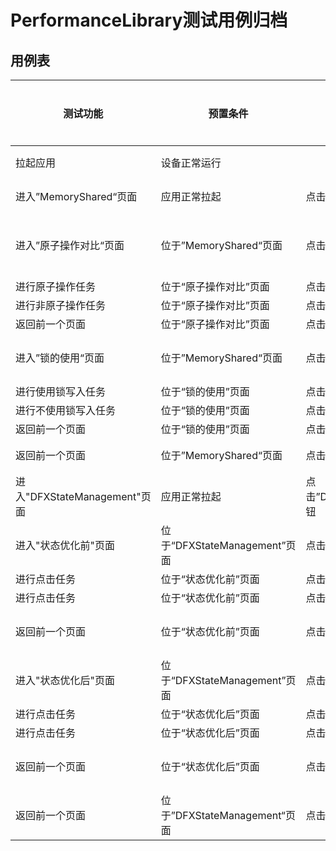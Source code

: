 # PerformanceLibrary测试用例归档

## 用例表

| 测试功能                     |预置条件| 输入                       | 预期输出                                                 |是否自动|测试结果|
|--------------------------|--------------------------------|--------------------------|------------------------------------------------------|--------------------------------|--------------------------------|
| 拉起应用                     |	设备正常运行| 		                       | 成功拉起PerformanceLibrary应用                             |是|Pass|
| 进入”MemoryShared“页面       | 应用正常拉起 | 点击”MemoryShared“按钮       | 页面正常显示，两个按钮”原子操作对比“、”锁的使用“                           |是|Pass|
| 进入”原子操作对比“页面             | 位于”MemoryShared“页面 | 点击”原子操作对比”按钮             | 1. 正常跳转到“原子操作对比”页面<br />2. 页面正常显示，两个按钮“原子操作”、“非原子操作” |是|Pass|
| 进行原子操作任务                 | 位于“原子操作对比”页面 | 点击“原子操作”按钮               | 打印原子操作累加结果                                           |是|Pass|
| 进行非原子操作任务                | 位于“原子操作对比”页面 | 点击“非原子操作”按钮              | 打印非原子操作累加结果                                          |是|Pass|
| 返回前一个页面                  | 位于“原子操作对比”页面 | 点击返回按钮                   | 返回到”MemoryShared“页面                                  |是|Pass|
| 进入”锁的使用“页面               | 位于”MemoryShared“页面 | 点击”锁的使用“按钮               | 1. 正常跳转到“锁的使用”页面<br />2. 页面正常显示，两个按钮“使用锁”、“不使用锁”     |是|Pass|
| 进行使用锁写入任务                | 位于“锁的使用”页面 | 点击”使用锁“按钮                | 打印“写入文件成功”                                           |是|Pass|
| 进行不使用锁写入任务               | 位于“锁的使用”页面 | 点击”不使用锁“按钮               | 打印“写入文件成功”                                           |是|Pass|
| 返回前一个页面                  | 位于“锁的使用”页面 | 点击返回按钮                   | 返回到”MemoryShared“页面                                  |是|Pass|
| 返回前一个页面                  | 位于”MemoryShared“页面 | 点击返回按钮                   | 返回到PerformanceLibrary应用主页面                           |是|Pass|
| 进入"DFXStateManagement"页面 | 应用正常拉起 | 点击”DFXStateManagement“按钮 | 页面正常显示，两个按钮”状态优化前“、”状态优化后“                           |是|Pass|
| 进入"状态优化前"页面              | 位于“DFXStateManagement”页面 | 点击”状态优化前“按钮              | 页面正常显示，两个按钮”Move“、”Scale“                            |是|Pass|
| 进行点击任务                   | 位于“状态优化前”页面 | 点击”Move“按钮               | "Hello World"组件位置变化                                  |是|Pass|
| 进行点击任务                   | 位于“状态优化前”页面 | 点击”Scale“按钮              | "Hello World"组件宽度变化                                  |是|Pass|
| 返回前一个页面                  | 位于“状态优化前”页面 | 点击返回按钮                   | 返回到”DFXStateManagement“页面                                  |是|Pass|
| 进入"状态优化后"页面              | 位于“DFXStateManagement”页面 | 点击”状态优化后“按钮              | 页面正常显示，两个按钮”Move“、”Scale“                            |是|Pass|
| 进行点击任务                   | 位于“状态优化后”页面 | 点击”Move“按钮               | "Hello World"组件位置变化                                  |是|Pass|
| 进行点击任务                   | 位于“状态优化后”页面 | 点击”Scale“按钮               | "Hello World"组件宽度变化                                        |是|Pass|
| 返回前一个页面                  | 位于“状态优化后”页面 | 点击返回按钮                   | 返回到”DFXStateManagement“页面                                  |是|Pass|
| 返回前一个页面                  | 位于”DFXStateManagement“页面 | 点击返回按钮                   | 返回到PerformanceLibrary应用主页面                           |是|Pass|

